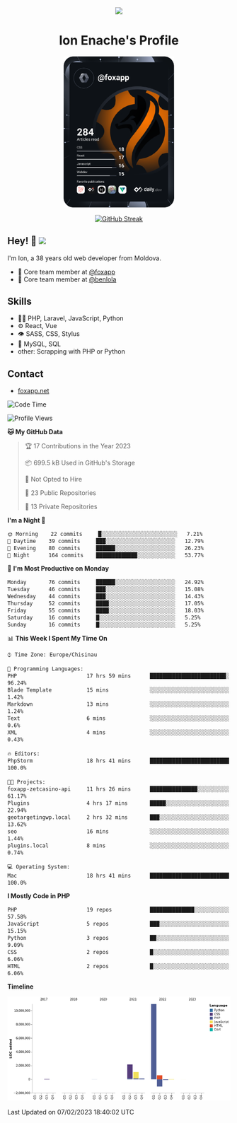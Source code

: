 <div id="header" align="center">
  <img src="https://media.giphy.com/media/M9gbBd9nbDrOTu1Mqx/giphy.gif" width="100"/>
	<h1>Ion Enache's Profile</h1>
</div>
<div align="center">
	<a href="https://app.daily.dev/foxapp"><img src="https://github.com/foxapp/foxapp/blob/master/devcard.svg" width="250" alt="Ion Enache's Dev Card"/></a>
</div>


<div align="center">
	
[![GitHub Streak](http://github-readme-streak-stats.herokuapp.com?user=foxapp&hide_border=true&date_format=M%20j%5B%2C%20Y%5D)](https://git.io/streak-stats)
	
</div>


## Hey! 👋 <img src="https://media.giphy.com/media/hvRJCLFzcasrR4ia7z/giphy.gif" width="30px"/>
I'm Ion, a 38 years old web developer from Moldova.


- 👥 Core team member at [@foxapp](https://github.com/foxapp)
- 👥 Core team member at [@benlola](https://github.com/benlola)

## Skills
- 👨‍💻 PHP, Laravel, JavaScript, Python
- ⚙️ React, Vue
- 👁️ SASS, CSS, Stylus
- 💽 MySQL, SQL
- other: Scrapping with PHP or Python

## Contact
- [foxapp.net](https://www.foxapp.net)

<!--START_SECTION:waka-->
![Code Time](http://img.shields.io/badge/Code%20Time-1%2C204%20hrs%2015%20mins-blue)

![Profile Views](http://img.shields.io/badge/Profile%20Views-0-blue)

**🐱 My GitHub Data** 

> 🏆 17 Contributions in the Year 2023
 > 
> 📦 699.5 kB Used in GitHub's Storage 
 > 
> 🚫 Not Opted to Hire
 > 
> 📜 23 Public Repositories 
 > 
> 🔑 13 Private Repositories  
 > 
**I'm a Night 🦉** 

```text
🌞 Morning    22 commits     █░░░░░░░░░░░░░░░░░░░░░░░░   7.21% 
🌆 Daytime    39 commits     ███░░░░░░░░░░░░░░░░░░░░░░   12.79% 
🌃 Evening    80 commits     ██████░░░░░░░░░░░░░░░░░░░   26.23% 
🌙 Night      164 commits    █████████████░░░░░░░░░░░░   53.77%

```
📅 **I'm Most Productive on Monday** 

```text
Monday       76 commits     ██████░░░░░░░░░░░░░░░░░░░   24.92% 
Tuesday      46 commits     ███░░░░░░░░░░░░░░░░░░░░░░   15.08% 
Wednesday    44 commits     ███░░░░░░░░░░░░░░░░░░░░░░   14.43% 
Thursday     52 commits     ████░░░░░░░░░░░░░░░░░░░░░   17.05% 
Friday       55 commits     ████░░░░░░░░░░░░░░░░░░░░░   18.03% 
Saturday     16 commits     █░░░░░░░░░░░░░░░░░░░░░░░░   5.25% 
Sunday       16 commits     █░░░░░░░░░░░░░░░░░░░░░░░░   5.25%

```


📊 **This Week I Spent My Time On** 

```text
⌚︎ Time Zone: Europe/Chisinau

💬 Programming Languages: 
PHP                      17 hrs 59 mins      ████████████████████████░   96.24% 
Blade Template           15 mins             ░░░░░░░░░░░░░░░░░░░░░░░░░   1.42% 
Markdown                 13 mins             ░░░░░░░░░░░░░░░░░░░░░░░░░   1.24% 
Text                     6 mins              ░░░░░░░░░░░░░░░░░░░░░░░░░   0.6% 
XML                      4 mins              ░░░░░░░░░░░░░░░░░░░░░░░░░   0.43%

🔥 Editors: 
PhpStorm                 18 hrs 41 mins      █████████████████████████   100.0%

🐱‍💻 Projects: 
foxapp-zetcasino-api     11 hrs 26 mins      ███████████████░░░░░░░░░░   61.17% 
Plugins                  4 hrs 17 mins       █████░░░░░░░░░░░░░░░░░░░░   22.94% 
geotargetingwp.local     2 hrs 32 mins       ███░░░░░░░░░░░░░░░░░░░░░░   13.62% 
seo                      16 mins             ░░░░░░░░░░░░░░░░░░░░░░░░░   1.44% 
plugins.local            8 mins              ░░░░░░░░░░░░░░░░░░░░░░░░░   0.74%

💻 Operating System: 
Mac                      18 hrs 41 mins      █████████████████████████   100.0%

```

**I Mostly Code in PHP** 

```text
PHP                      19 repos            ██████████████░░░░░░░░░░░   57.58% 
JavaScript               5 repos             ███░░░░░░░░░░░░░░░░░░░░░░   15.15% 
Python                   3 repos             ██░░░░░░░░░░░░░░░░░░░░░░░   9.09% 
CSS                      2 repos             █░░░░░░░░░░░░░░░░░░░░░░░░   6.06% 
HTML                     2 repos             █░░░░░░░░░░░░░░░░░░░░░░░░   6.06%

```


**Timeline**

![Chart not found](https://raw.githubusercontent.com/foxapp/foxapp/master/charts/bar_graph.png) 


 Last Updated on 07/02/2023 18:40:02 UTC
<!--END_SECTION:waka-->
